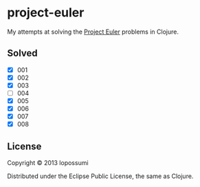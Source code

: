 # project-euler

My attempts at solving the [Project Euler](http://projecteuler.net) problems in Clojure.

## Solved
- [x] 001
- [x] 002
- [x] 003
- [ ] 004
- [x] 005
- [x] 006
- [x] 007
- [x] 008

## License

Copyright © 2013 lopossumi

Distributed under the Eclipse Public License, the same as Clojure.
